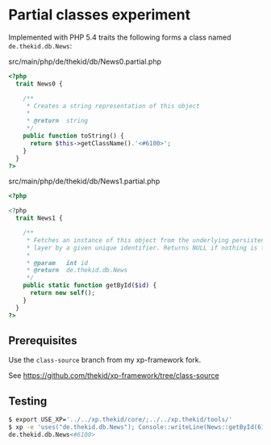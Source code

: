Partial classes experiment
==========================
Implemented with PHP 5.4 traits the following forms a class named
`de.thekid.db.News`:

src/main/php/de/thekid/db/News0.partial.php

```php
<?php
  trait News0 {

    /**
     * Creates a string representation of this object
     *
     * @return  string
     */
    public function toString() {
      return $this->getClassName().'<#6100>';
    }
  }
?>
```

src/main/php/de/thekid/db/News1.partial.php

```php
<?php

<?php
  trait News1 {

    /**
     * Fetches an instance of this object from the underlying persistence
     * layer by a given unique identifier. Returns NULL if nothing is found.
     *
     * @param   int id
     * @return  de.thekid.db.News
     */
    public static function getById($id) {
      return new self();
    }
  }
?>
```


Prerequisites
-------------
Use the `class-source` branch from my xp-framework fork.

See https://github.com/thekid/xp-framework/tree/class-source

Testing
-------

```sh
$ export USE_XP='../../xp.thekid/core/;../../xp.thekid/tools/' 
$ xp -e 'uses("de.thekid.db.News"); Console::writeLine(News::getById(6100));'
de.thekid.db.News<#6100>
```
